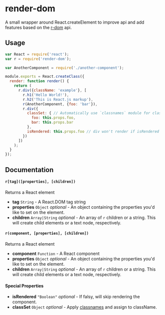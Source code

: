 # render-dom

A small wrapper around React.createElement to improve api and add features based on the [r-dom](https://github.com/uber/r-dom) api.

## Usage

```js
var React = require('react');
var r = require('render-dom');

var AnotherComponent = require('./another-component');

module.exports = React.createClass({
  render: function render() {
    return (
      r.div({className: 'example'}, [
        r.h1('Hello World!'),
        r.h2('This is React.js markup'),
        r(AnotherComponent, {foo: 'bar'}),
        r.div({
          classSet: { // Automatically use `classnames` module for classSet
            foo: this.props.foo,
            bar: this.props.bar
          },
          isRendered: this.props.foo // div won't render if isRendered is falsy
        })
      ])
    );
  }
});
```

## Documentation

#### `r[tag]([properties], [children])`

Returns a React element

- **tag** `String` - A React.DOM tag string
- **properties** `Object` *optional* - An object containing the properties you'd like to set on the element.
- **children** `Array|String` *optional* - An array of `r` children or a string. This will create child elements or a text node, respectively.

#### `r(component, [properties], [children])`

Returns a React element

- **component** `Function` - A React component
- **properties** `Object` *optional* - An object containing the properties you'd like to set on the element.
- **children** `Array|String` *optional* - An array of `r` children or a string. This will create child elements or a text node, respectively.

#### Special Properties

- **isRendered** `"Boolean"` *optional* - If falsy, will skip rendering the component.
- **classSet** `Object` *optional* - Apply [classnames](https://www.npmjs.com/package/classnames) and assign to className.